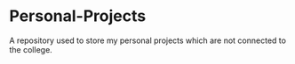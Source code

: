 # Personal-Projects
A repository used to store my personal projects which are not connected to the college.
